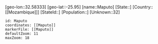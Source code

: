 ﻿---
location: [-25.95,32.58333]
mapzoom: [7,12] 
mapmarker: city 
type: City
tags:
- geo/City


SpocWebEntityId: 35973
isDeleted: false
confidential: public

---
[geo-lon::32.58333]
[geo-lat::-25.95]
[name::Maputo]
[State::]
[Country::[[Mozambique]]]
[StateId::]
[Population::]
[Unknown::32]


```leaflet
id: Maputo
coordinates: [[Maputo]]
markerFile: [[Maputo]]
defaultZoom: 11 
maxZoom: 18
```
